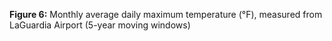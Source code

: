 ---
---

<strong>Figure 6:</strong> Monthly average daily maximum temperature (°F), measured from LaGuardia Airport (5-year moving windows)
<div style="min-height:700px"><script type="text/javascript" defer src="https://datawrapper.dwcdn.net/YdMQV/embed.js?v=1" charset="utf-8"></script><noscript><img src="https://datawrapper.dwcdn.net/YdMQV/full.png" alt="" /></noscript></div>